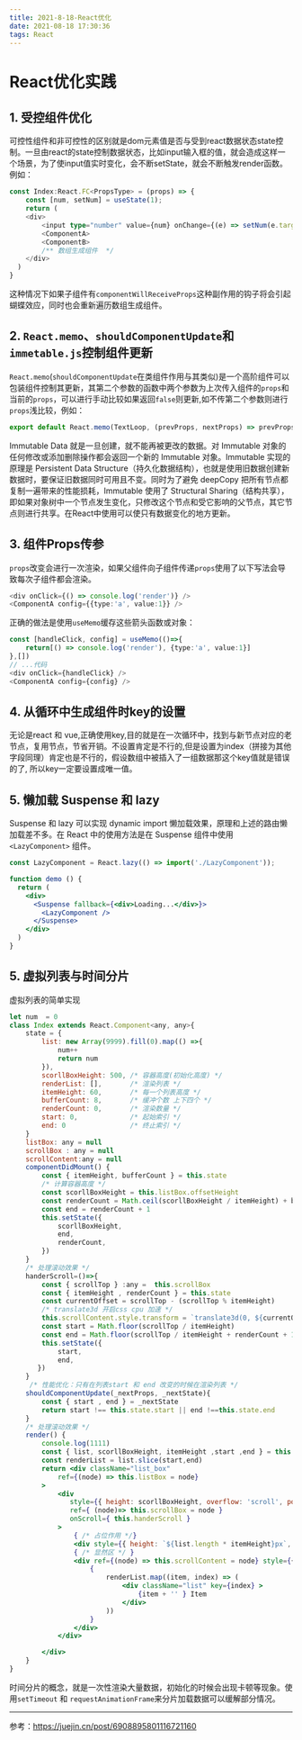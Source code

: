 ```yaml
---
title: 2021-8-18-React优化
date: 2021-08-18 17:30:36
tags: React
---
```

# React优化实践

## 1. 受控组件优化

可控性组件和非可控性的区别就是dom元素值是否与受到react数据状态state控制。一旦由react的state控制数据状态，比如input输入框的值，就会造成这样一个场景，为了使input值实时变化，会不断setState，就会不断触发render函数。例如：
```typescript
const Index:React.FC<PropsType> = (props) => {
    const [num, setNum] = useState(1);
    return (
    <div>
        <input type="number" value={num} onChange={(e) => setNum(e.target.value)} />
        <ComponentA>
        <ComponentB>
        /** 数组生成组件  */
    </div>
  )
}
```
这种情况下如果子组件有`componentWillReceiveProps`这种副作用的钩子将会引起蝴蝶效应，同时也会重新遍历数组生成组件。
## 2. `React.memo`、`shouldComponentUpdate`和`immetable.js`控制组件更新
`React.memo`(`shouldComponentUpdate`在类组件作用与其类似)是一个高阶组件可以包装组件控制其更新，其第二个参数的函数中两个参数为上次传入组件的`props`和当前的`props`，可以进行手动比较如果返回`false`则更新,如不传第二个参数则进行`props`浅比较，例如：
```typescript
export default React.memo(TextLoop, (prevProps, nextProps) => prevProps.show === nextProps.show) ;
```
Immutable Data 就是一旦创建，就不能再被更改的数据。对 Immutable 对象的任何修改或添加删除操作都会返回一个新的 Immutable 对象。Immutable 实现的原理是 Persistent Data Structure（持久化数据结构），也就是使用旧数据创建新数据时，要保证旧数据同时可用且不变。同时为了避免 deepCopy 把所有节点都复制一遍带来的性能损耗，Immutable 使用了 Structural Sharing（结构共享），即如果对象树中一个节点发生变化，只修改这个节点和受它影响的父节点，其它节点则进行共享。在React中使用可以使只有数据变化的地方更新。
## 3. 组件Props传参
`props`改变会进行一次渲染，如果父组件向子组件传递`props`使用了以下写法会导致每次子组件都会渲染。
```typescript
<div onClick={() => console.log('render')} />
<ComponentA config={{type:'a', value:1}} />
```
正确的做法是使用`useMemo`缓存这些箭头函数或对象：
```typescript
const [handleClick, config] = useMemo(()=>{
    return[() => console.log('render'), {type:'a', value:1}]
},[])
// ...代码
<div onClick={handleClick} />
<ComponentA config={config} />
```
## 4. 从循环中生成组件时key的设置
无论是react 和 vue,正确使用key,目的就是在一次循环中，找到与新节点对应的老节点，复用节点，节省开销。不设置肯定是不行的,但是设置为index（拼接为其他字段同理）肯定也是不行的，假设数组中被插入了一组数据那这个key值就是错误的了, 所以key一定要设置成唯一值。

## 5. 懒加载 Suspense 和 lazy
Suspense 和 lazy 可以实现 dynamic import 懒加载效果，原理和上述的路由懒加载差不多。在 React 中的使用方法是在 Suspense 组件中使用 `<LazyComponent>` 组件。
```jsx
const LazyComponent = React.lazy(() => import('./LazyComponent'));

function demo () {
  return (
    <div>
      <Suspense fallback={<div>Loading...</div>}>
        <LazyComponent />
      </Suspense>
    </div>
  )
}
```
## 5. 虚拟列表与时间分片
虚拟列表的简单实现
```jsx
let num  = 0
class Index extends React.Component<any, any>{
    state = {
        list: new Array(9999).fill(0).map(() =>{ 
            num++
            return num
        }),
        scorllBoxHeight: 500, /* 容器高度(初始化高度) */
        renderList: [],       /* 渲染列表 */
        itemHeight: 60,       /* 每一个列表高度 */
        bufferCount: 8,       /* 缓冲个数 上下四个 */
        renderCount: 0,       /* 渲染数量 */
        start: 0,             /* 起始索引 */
        end: 0                /* 终止索引 */
    }
    listBox: any = null
    scrollBox : any = null
    scrollContent:any = null
    componentDidMount() {
        const { itemHeight, bufferCount } = this.state
        /* 计算容器高度 */
        const scorllBoxHeight = this.listBox.offsetHeight
        const renderCount = Math.ceil(scorllBoxHeight / itemHeight) + bufferCount
        const end = renderCount + 1
        this.setState({
            scorllBoxHeight,
            end,
            renderCount,
        })
    }
    /* 处理滚动效果 */
    handerScroll=()=>{
        const { scrollTop } :any =  this.scrollBox
        const { itemHeight , renderCount } = this.state
        const currentOffset = scrollTop - (scrollTop % itemHeight)
        /* translate3d 开启css cpu 加速 */
        this.scrollContent.style.transform = `translate3d(0, ${currentOffset}px, 0)`
        const start = Math.floor(scrollTop / itemHeight)
        const end = Math.floor(scrollTop / itemHeight + renderCount + 1)
        this.setState({
            start,
            end,
       })
    }
     /* 性能优化：只有在列表start 和 end 改变的时候在渲染列表 */
    shouldComponentUpdate(_nextProps, _nextState){
        const { start , end } = _nextState
        return start !== this.state.start || end !==this.state.end 
    }
    /* 处理滚动效果 */
    render() {
        console.log(1111)
        const { list, scorllBoxHeight, itemHeight ,start ,end } = this.state
        const renderList = list.slice(start,end)
        return <div className="list_box"
            ref={(node) => this.listBox = node}
        >   
            <div  
               style={{ height: scorllBoxHeight, overflow: 'scroll', position: 'relative' }}  
               ref={ (node)=> this.scrollBox = node }
               onScroll={ this.handerScroll }   
            >
                { /* 占位作用 */}
                <div style={{ height: `${list.length * itemHeight}px`, position: 'absolute', left: 0, top: 0, right: 0 }} />
                { /* 显然区 */ }
                <div ref={(node) => this.scrollContent = node} style={{ position: 'relative', left: 0, top: 0, right: 0 }} >
                    {
                        renderList.map((item, index) => (
                            <div className="list" key={index} >
                                {item + '' } Item
                            </div>
                        ))
                    }
                </div>
            </div>

        </div>
    }
}

```

时间分片的概念，就是一次性渲染大量数据，初始化的时候会出现卡顿等现象。使用`setTimeout` 和 `requestAnimationFrame`来分片加载数据可以缓解部分情况。

----
参考：https://juejin.cn/post/6908895801116721160


